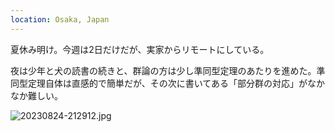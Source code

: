 ```yaml
---
location: Osaka, Japan
---
```


夏休み明け。今週は2日だけだが、実家からリモートにしている。

夜は少年と犬の読書の続きと、群論の方は少し準同型定理のあたりを進めた。準同型定理自体は直感的で簡単だが、その次に書いてある「部分群の対応」がなかなか難しい。

![20230824-212912.jpg](https://ceshmina-photos.s3.ap-northeast-1.amazonaws.com/medium/202308/20230824-212912.jpg)
